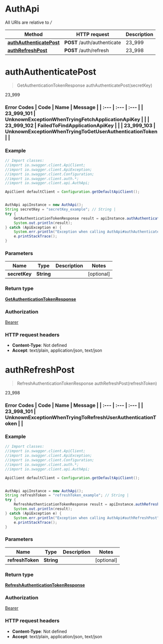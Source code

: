 # AuthApi

All URIs are relative to */*

Method | HTTP request | Description
------------- | ------------- | -------------
[**authAuthenticatePost**](AuthApi.md#authAuthenticatePost) | **POST** /auth/authenticate | 23_999
[**authRefreshPost**](AuthApi.md#authRefreshPost) | **POST** /auth/refresh | 23_998

<a name="authAuthenticatePost"></a>
# **authAuthenticatePost**
> GetAuthenticationTokenResponse authAuthenticatePost(secretKey)

23_999

### Error Codes  | Code | Name | Message |  | :--- | :--- | :--- |  | 23_999_101 | UnknownExceptionWhenTryingFetchApplicationApiKey |  |  | 23_999_102 | FailedToFindApplicationApiKey |  |  | 23_999_103 | UnknownExceptionWhenTryingToGetUserAuthenticationToken |  |

### Example
```java
// Import classes:
//import io.swagger.client.ApiClient;
//import io.swagger.client.ApiException;
//import io.swagger.client.Configuration;
//import io.swagger.client.auth.*;
//import io.swagger.client.api.AuthApi;

ApiClient defaultClient = Configuration.getDefaultApiClient();


AuthApi apiInstance = new AuthApi();
String secretKey = "secretKey_example"; // String | 
try {
    GetAuthenticationTokenResponse result = apiInstance.authAuthenticatePost(secretKey);
    System.out.println(result);
} catch (ApiException e) {
    System.err.println("Exception when calling AuthApi#authAuthenticatePost");
    e.printStackTrace();
}
```

### Parameters

Name | Type | Description  | Notes
------------- | ------------- | ------------- | -------------
 **secretKey** | **String**|  | [optional]

### Return type

[**GetAuthenticationTokenResponse**](GetAuthenticationTokenResponse.md)

### Authorization

[Bearer](../README.md#Bearer)

### HTTP request headers

 - **Content-Type**: Not defined
 - **Accept**: text/plain, application/json, text/json

<a name="authRefreshPost"></a>
# **authRefreshPost**
> RefreshAuthenticationTokenResponse authRefreshPost(refreshToken)

23_998

### Error Codes  | Code | Name | Message |  | :--- | :--- | :--- |  | 23_998_101 | UnknownExceptionWhenTryingToRefreshUserAuthenticationToken |  |

### Example
```java
// Import classes:
//import io.swagger.client.ApiClient;
//import io.swagger.client.ApiException;
//import io.swagger.client.Configuration;
//import io.swagger.client.auth.*;
//import io.swagger.client.api.AuthApi;

ApiClient defaultClient = Configuration.getDefaultApiClient();


AuthApi apiInstance = new AuthApi();
String refreshToken = "refreshToken_example"; // String | 
try {
    RefreshAuthenticationTokenResponse result = apiInstance.authRefreshPost(refreshToken);
    System.out.println(result);
} catch (ApiException e) {
    System.err.println("Exception when calling AuthApi#authRefreshPost");
    e.printStackTrace();
}
```

### Parameters

Name | Type | Description  | Notes
------------- | ------------- | ------------- | -------------
 **refreshToken** | **String**|  | [optional]

### Return type

[**RefreshAuthenticationTokenResponse**](RefreshAuthenticationTokenResponse.md)

### Authorization

[Bearer](../README.md#Bearer)

### HTTP request headers

 - **Content-Type**: Not defined
 - **Accept**: text/plain, application/json, text/json

